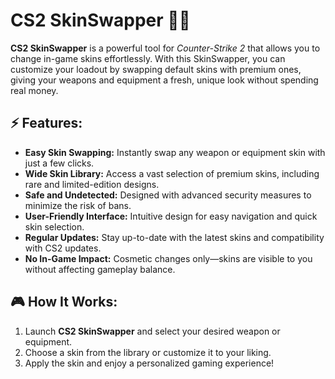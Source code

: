 # CS2 SkinSwapper 🎨🔫

**CS2 SkinSwapper** is a powerful tool for *Counter-Strike 2* that allows you to change in-game skins effortlessly. With this SkinSwapper, you can customize your loadout by swapping default skins with premium ones, giving your weapons and equipment a fresh, unique look without spending real money.

## ⚡ Features:
- **Easy Skin Swapping:** Instantly swap any weapon or equipment skin with just a few clicks.
- **Wide Skin Library:** Access a vast selection of premium skins, including rare and limited-edition designs.
- **Safe and Undetected:** Designed with advanced security measures to minimize the risk of bans.
- **User-Friendly Interface:** Intuitive design for easy navigation and quick skin selection.
- **Regular Updates:** Stay up-to-date with the latest skins and compatibility with CS2 updates.
- **No In-Game Impact:** Cosmetic changes only—skins are visible to you without affecting gameplay balance.

## 🎮 How It Works:
1. Launch **CS2 SkinSwapper** and select your desired weapon or equipment.
2. Choose a skin from the library or customize it to your liking.
3. Apply the skin and enjoy a personalized gaming experience!
